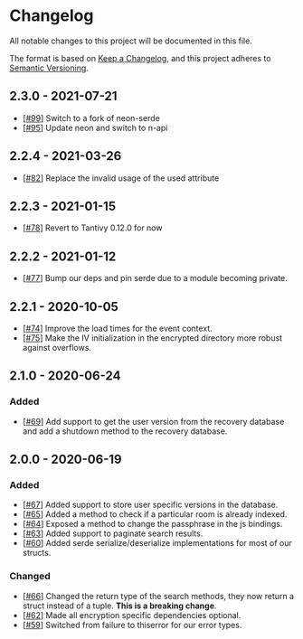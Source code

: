 # Changelog

All notable changes to this project will be documented in this file.

The format is based on [Keep a Changelog](https://keepachangelog.com/en/1.0.0/),
and this project adheres to [Semantic Versioning](https://semver.org/spec/v2.0.0.html).

## 2.3.0 - 2021-07-21

- [[#99]] Switch to a fork of neon-serde
- [[#95]] Update neon and switch to n-api

[#99]: https://github.com/matrix-org/seshat/pull/99
[#95]: https://github.com/matrix-org/seshat/pull/95

## 2.2.4 - 2021-03-26

- [[#82]] Replace the invalid usage of the used attribute

[#82]: https://github.com/matrix-org/seshat/pull/82

## 2.2.3 - 2021-01-15

- [[#78]] Revert to Tantivy 0.12.0 for now

[#78]: https://github.com/matrix-org/seshat/pull/78

## 2.2.2 - 2021-01-12

- [[#77]] Bump our deps and pin serde due to a module becoming private.

[#77]: https://github.com/matrix-org/seshat/pull/77

## 2.2.1 - 2020-10-05

- [[#74]] Improve the load times for the event context.
- [[#75]] Make the IV initialization in the encrypted directory more robust against overflows.

[#74]: https://github.com/matrix-org/seshat/pull/74
[#75]: https://github.com/matrix-org/seshat/pull/75

## 2.1.0 - 2020-06-24

### Added

- [[#69]] Add support to get the user version from the recovery database and add
      a shutdown method to the recovery database.

[#69]: https://github.com/matrix-org/seshat/pull/69

## 2.0.0 - 2020-06-19

### Added

- [[#67]] Added support to store user specific versions in the database.
- [[#65]] Added a method to check if a particular room is already indexed.
- [[#64]] Exposed a method to change the passphrase in the js bindings.
- [[#63]] Added support to paginate search results.
- [[#60]] Added serde serialize/deserialize implementations for most of our
      structs.

### Changed

- [[#66]] Changed the return type of the search methods, they now return a
      struct instead of a tuple. **This is a breaking change**.
- [[#62]] Made all encryption specific dependencies optional.
- [[#59]] Switched from failure to thiserror for our error types.

[#67]: https://github.com/matrix-org/seshat/pull/67
[#66]: https://github.com/matrix-org/seshat/pull/66
[#65]: https://github.com/matrix-org/seshat/pull/65
[#64]: https://github.com/matrix-org/seshat/pull/64
[#63]: https://github.com/matrix-org/seshat/pull/63
[#62]: https://github.com/matrix-org/seshat/pull/62
[#60]: https://github.com/matrix-org/seshat/pull/60
[#59]: https://github.com/matrix-org/seshat/pull/59
